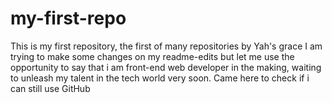 # my-first-repo
This is my first repository, the first of many repositories by Yah's grace
I am trying to make some changes on my readme-edits but let me use the opportunity to say that i am front-end web developer in the making, waiting to unleash my talent in the tech world very soon.
Came here to check if i can still use GitHub
